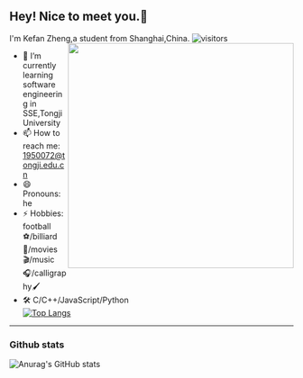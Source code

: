 <!--
**kefan-zheng/kefan-zheng** is a ✨ _special_ ✨ repository because its `README.md` (this file) appears on your GitHub profile.
-->
## Hey! Nice to meet you.👋
I'm Kefan Zheng,a student from Shanghai,China.
![visitors](https://visitor-badge.glitch.me/badge?page_id=kefan-zheng)
<img src="https://kefan-zheng.space/images/hello-languages.gif" width = "400" height = "400" align=right />
- 🌱 I’m currently learning software engineering in SSE,Tongji University
- 📫 How to reach me: 1950072@tongji.edu.cn
- 😄 Pronouns: he
- ⚡ Hobbies: football⚽/billiard🎱/movies🎬/music🎧/calligraphy🖌
- 🛠  C/C++/JavaScript/Python</br>
  [![Top Langs](https://github-readme-stats.vercel.app/api/top-langs/?username=kefan-zheng&layout=compact)](https://github.com/anuraghazra/github-readme-stats)  
--------------------------------------------------------------------
### Github stats
![Anurag's GitHub stats](https://github-readme-stats.vercel.app/api?username=kefan-zheng&show_icons=true&theme=buefy&hide=prs,issues)
